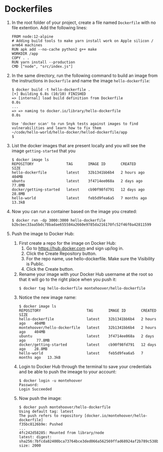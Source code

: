 # Dockerfiles

1. In the root folder of your project, create a file named `Dockerfile` with no file extention. Add the following lines:
    ```
    FROM node:12-alpine
    # Adding build tools to make yarn install work on Apple silicon / arm64 machines
    RUN apk add --no-cache python2 g++ make
    WORKDIR /app
    COPY . .
    RUN yarn install --production
    CMD ["node", "src/index.js"]
    ```

2. In the same directory, run the following command to build an image from the instructions in `Dockerfile` and name the image `hello-dockerfile`:
    ```
    $ docker build -t hello-dockerfile .
    [+] Building 6.8s (10/10) FINISHED
    => [internal] load build definition from Dockerfile                                                                            0.0s
    ...
    => => naming to docker.io/library/hello-dockerfile                                                                             0.0s

    Use 'docker scan' to run Snyk tests against images to find vulnerabilities and learn how to fix them
    ~/code/hello-world/hello-docker/hellod-dockerfile/app
    $
    ```

3. List the docker images that are present locally and you will see the image `getting-started` that you 
    ```
    $ docker image ls
    REPOSITORY               TAG       IMAGE ID       CREATED        SIZE
    hello-dockerfile         latest    32b1341bb6b4   2 hours ago    404MB
    ubuntu                   latest    3f4714ee068a   2 days ago     77.8MB
    docker/getting-started   latest    cb90f98fd791   12 days ago    28.8MB
    hello-world              latest    feb5d9fea6a5   7 months ago   13.3kB
    ```

4. Now you can run a container based on the image you created:
    ```
    $ docker run -dp 3000:3000 hello-dockerfile
    b2bcbec33aa5bdc78badae655584a2660e9785da216170fc52f46f0a42811599
    ```

5. Push the image to Docker Hub:
    1. First create a repo for the image on Docker Hub:
        1. Go to https://hub.docker.com and sign up/log in.
        2. Click the Create Repository button.
        3. For the repo name, use hello-dockerfile. Make sure the Visibility is Public.
        4. Click the Create button.
    2. Rename your image with your Docker Hub username at the root so that it will go to the right place when you push it:
        ```
        $ docker tag hello-dockerfile montehoover/hello-dockerfile
        ```
    3. Notice the new image name:
        ```
        $ docker image ls
        REPOSITORY                     TAG       IMAGE ID       CREATED        SIZE
        hello-dockerfile               latest    32b1341bb6b4   2 hours ago    404MB
        montehoover/hello-dockerfile   latest    32b1341bb6b4   2 hours ago    404MB
        ubuntu                         latest    3f4714ee068a   2 days ago     77.8MB
        docker/getting-started         latest    cb90f98fd791   12 days ago    28.8MB
        hello-world                    latest    feb5d9fea6a5   7 months ago   13.3kB
        ```
    4. Login to Docker Hub through the terminal to save your credentials and be able to push the imeage to your account:
        ```
        $ docker login -u montehoover
        Password:
        Login Succeeded
        ```
    5. Now push the image:
        ```
        $ docker push montehoover/hello-dockerfile
        Using default tag: latest
        The push refers to repository [docker.io/montehoover/hello-dockerfile]
        f35bc8126b9e: Pushed
        ...
        4fc242d58285: Mounted from library/node
        latest: digest: sha256:7bfcda82400bca73764bce3ded066a562569ffad68924af2b789c538b51274bc size: 2000
        ```
    
